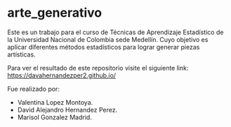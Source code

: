 # arte_generativo
Este es un trabajo para el curso de Técnicas de Aprendizaje Estadístico de la Universidad Nacional de Colombia sede Medellín. Cuyo objetivo es aplicar diferentes métodos estadísticos para lograr generar piezas artísticas.

Para ver el resultado de este repositorio visite el siguiente link: https://davahernandezper2.github.io/

Fue realizado por: 
- Valentina Lopez Montoya.
- David Alejandro Hernandez Perez.
- Marisol Gonzalez Madrid.


